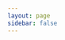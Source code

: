 ```yaml
---
layout: page
sidebar: false
---
```

<script lang='ts' setup>
import {
  VPTeamPage,
  VPTeamPageTitle,
  VPTeamMembers,
  VPTeamPageSection
} from 'vitepress/theme'

const nuc1ear = [
  {
    avatar: 'https://avatars.githubusercontent.com/u/42170621?s=400&u=3421f1988833c45dc3322a2e5d43dbe53da26ea5&v=4',
    name: 'mick0960',
    title: 'Captain',
    org: 'NuC1ear',
    orgLink: '#',
    desc: 'PWN&RE',
    links: [
      { icon: 'github', link: 'https://github.com/mick0960' },
    ]
  },{
    avatar: 'https://avatars.githubusercontent.com/u/159122190?v=4',
    name: 'Big K',
    title: 'Member',
    org: 'NuC1ear',
    orgLink: '#',
    desc: 'WEB',
    links: [
      { icon: 'github', link: 'https://github.com/Syzygy-K' },
    ]
  },
]

const at0mic = []
</script>

<VPTeamPage>
  <VPTeamPageTitle>
    <template #title>
      NuC1ear&At0mic
    </template>
    <template #lead>
      NuC1ear&At0mic战队是来自
      <b style="color:#79ece1;">
      <a href="https://www.ecut.edu.cn" target="_blank">东华理工大学</a>软件学院
      </b>
      的一支联合战队，队员们皆为网络安全爱好者
    </template>
  </VPTeamPageTitle>
  <VPTeamPageSection>
    <template #title>NuC1ear战队</template>
    <template #lead>N&A Team主队</template>
    <template #members>
      <VPTeamPageTitle>
        <template #lead>
          现役队员
        </template>
      </VPTeamPageTitle>
      <VPTeamMembers :members="nuc1ear" />
    </template>
  </VPTeamPageSection>
  <VPTeamPageSection>
    <template #title>At0mic战队</template>
    <template #lead>N&A Team子队</template>
    <template #members>
      <VPTeamMembers :members="at0mic" />
    </template>
  </VPTeamPageSection>
</VPTeamPage>

<style scoped>
  .members .VPTeamPageTitle {
    margin-top: -90px;
  }

  .members .VPTeamPageTitle .lead{
    color: white;
  }
</style>